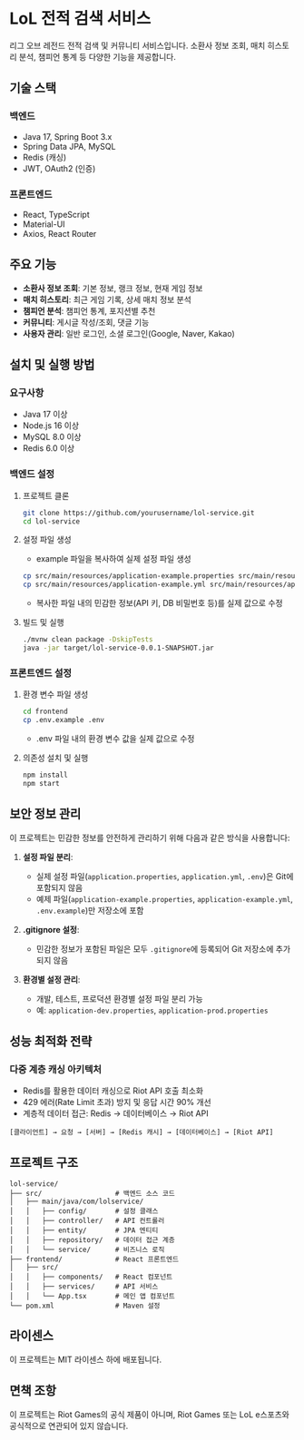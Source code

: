 # LoL 전적 검색 서비스

리그 오브 레전드 전적 검색 및 커뮤니티 서비스입니다. 소환사 정보 조회, 매치 히스토리 분석, 챔피언 통계 등 다양한 기능을 제공합니다.

## 기술 스택

### 백엔드
- Java 17, Spring Boot 3.x
- Spring Data JPA, MySQL
- Redis (캐싱)
- JWT, OAuth2 (인증)

### 프론트엔드
- React, TypeScript
- Material-UI
- Axios, React Router

## 주요 기능

- **소환사 정보 조회**: 기본 정보, 랭크 정보, 현재 게임 정보
- **매치 히스토리**: 최근 게임 기록, 상세 매치 정보 분석
- **챔피언 분석**: 챔피언 통계, 포지션별 추천
- **커뮤니티**: 게시글 작성/조회, 댓글 기능
- **사용자 관리**: 일반 로그인, 소셜 로그인(Google, Naver, Kakao)

## 설치 및 실행 방법

### 요구사항
- Java 17 이상
- Node.js 16 이상
- MySQL 8.0 이상
- Redis 6.0 이상

### 백엔드 설정
1. 프로젝트 클론
   ```bash
   git clone https://github.com/yourusername/lol-service.git
   cd lol-service
   ```

2. 설정 파일 생성
   - example 파일을 복사하여 실제 설정 파일 생성
   ```bash
   cp src/main/resources/application-example.properties src/main/resources/application.properties
   cp src/main/resources/application-example.yml src/main/resources/application.yml
   ```
   - 복사한 파일 내의 민감한 정보(API 키, DB 비밀번호 등)를 실제 값으로 수정

3. 빌드 및 실행
   ```bash
   ./mvnw clean package -DskipTests
   java -jar target/lol-service-0.0.1-SNAPSHOT.jar
   ```

### 프론트엔드 설정
1. 환경 변수 파일 생성
   ```bash
   cd frontend
   cp .env.example .env
   ```
   - .env 파일 내의 환경 변수 값을 실제 값으로 수정

2. 의존성 설치 및 실행
   ```bash
   npm install
   npm start
   ```

## 보안 정보 관리

이 프로젝트는 민감한 정보를 안전하게 관리하기 위해 다음과 같은 방식을 사용합니다:

1. **설정 파일 분리**: 
   - 실제 설정 파일(`application.properties`, `application.yml`, `.env`)은 Git에 포함되지 않음
   - 예제 파일(`application-example.properties`, `application-example.yml`, `.env.example`)만 저장소에 포함
   
2. **.gitignore 설정**:
   - 민감한 정보가 포함된 파일은 모두 `.gitignore`에 등록되어 Git 저장소에 추가되지 않음
   
3. **환경별 설정 관리**:
   - 개발, 테스트, 프로덕션 환경별 설정 파일 분리 가능
   - 예: `application-dev.properties`, `application-prod.properties`

## 성능 최적화 전략

### 다중 계층 캐싱 아키텍처
- Redis를 활용한 데이터 캐싱으로 Riot API 호출 최소화
- 429 에러(Rate Limit 초과) 방지 및 응답 시간 90% 개선
- 계층적 데이터 접근: Redis → 데이터베이스 → Riot API

```
[클라이언트] → 요청 → [서버] → [Redis 캐시] → [데이터베이스] → [Riot API]
```

## 프로젝트 구조

```
lol-service/
├── src/                  # 백엔드 소스 코드
│   ├── main/java/com/lolservice/
│   │   ├── config/       # 설정 클래스
│   │   ├── controller/   # API 컨트롤러
│   │   ├── entity/       # JPA 엔티티
│   │   ├── repository/   # 데이터 접근 계층
│   │   └── service/      # 비즈니스 로직
├── frontend/             # React 프론트엔드
│   ├── src/
│   │   ├── components/   # React 컴포넌트
│   │   ├── services/     # API 서비스
│   │   └── App.tsx       # 메인 앱 컴포넌트
└── pom.xml               # Maven 설정
```

## 라이센스

이 프로젝트는 MIT 라이센스 하에 배포됩니다.

## 면책 조항

이 프로젝트는 Riot Games의 공식 제품이 아니며, Riot Games 또는 LoL e스포츠와 공식적으로 연관되어 있지 않습니다. 